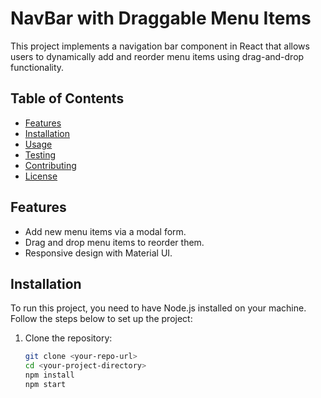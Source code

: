 # NavBar with Draggable Menu Items

This project implements a navigation bar component in React that allows users to dynamically add and reorder menu items using drag-and-drop functionality.

## Table of Contents

- [Features](#features)
- [Installation](#installation)
- [Usage](#usage)
- [Testing](#testing)
- [Contributing](#contributing)
- [License](#license)

## Features

- Add new menu items via a modal form.
- Drag and drop menu items to reorder them.
- Responsive design with Material UI.

## Installation

To run this project, you need to have Node.js installed on your machine. Follow the steps below to set up the project:

1. Clone the repository:

   ```bash
   git clone <your-repo-url>
   cd <your-project-directory>
   npm install
   npm start

